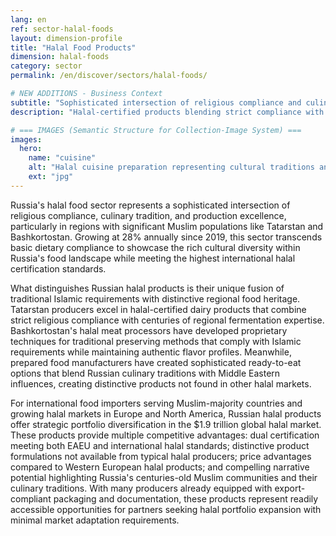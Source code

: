 ```yaml
---
lang: en
ref: sector-halal-foods
layout: dimension-profile
title: "Halal Food Products"
dimension: halal-foods
category: sector
permalink: /en/discover/sectors/halal-foods/

# NEW ADDITIONS - Business Context
subtitle: "Sophisticated intersection of religious compliance and culinary excellence from regions with centuries-old Muslim communities"
description: "Halal-certified products blending strict compliance with regional heritage, targeting the $1.9 trillion global halal market."

# === IMAGES (Semantic Structure for Collection-Image System) ===
images:
  hero:
    name: "cuisine"
    alt: "Halal cuisine preparation representing cultural traditions and religious compliance"
    ext: "jpg"
---
```


Russia's halal food sector represents a sophisticated intersection of religious compliance, culinary tradition, and production excellence, particularly in regions with significant Muslim populations like Tatarstan and Bashkortostan. Growing at 28% annually since 2019, this sector transcends basic dietary compliance to showcase the rich cultural diversity within Russia's food landscape while meeting the highest international halal certification standards.

What distinguishes Russian halal products is their unique fusion of traditional Islamic requirements with distinctive regional food heritage. Tatarstan producers excel in halal-certified dairy products that combine strict religious compliance with centuries of regional fermentation expertise. Bashkortostan's halal meat processors have developed proprietary techniques for traditional preserving methods that comply with Islamic requirements while maintaining authentic flavor profiles. Meanwhile, prepared food manufacturers have created sophisticated ready-to-eat options that blend Russian culinary traditions with Middle Eastern influences, creating distinctive products not found in other halal markets.

For international food importers serving Muslim-majority countries and growing halal markets in Europe and North America, Russian halal products offer strategic portfolio diversification in the $1.9 trillion global halal market. These products provide multiple competitive advantages: dual certification meeting both EAEU and international halal standards; distinctive product formulations not available from typical halal producers; price advantages compared to Western European halal products; and compelling narrative potential highlighting Russia's centuries-old Muslim communities and their culinary traditions. With many producers already equipped with export-compliant packaging and documentation, these products represent readily accessible opportunities for partners seeking halal portfolio expansion with minimal market adaptation requirements.
